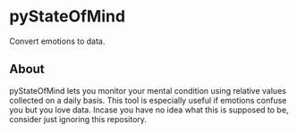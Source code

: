 # pyStateOfMind
Convert emotions to data.

## About
pyStateOfMind lets you monitor your mental condition using relative values collected on a daily basis.
This tool is especially useful if emotions confuse you but you love data.
Incase you have no idea what this is supposed to be, consider just ignoring this repository.
